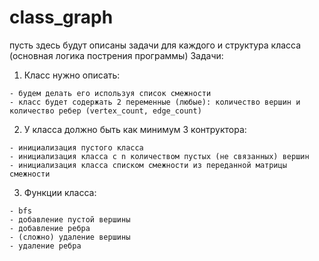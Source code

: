 # class_graph
пусть здесь будут описаны задачи для каждого и структура класса (основная логика пострения программы)
Задачи:
  1) Класс нужно описать:
  
    - будем делать его используя список смежности
    - класс будет содержать 2 переменные (любые): количество вершин и количество ребер (vertex_count, edge_count)
  2) У класса должно быть как минимум 3 контруктора:
  
    - инициализация пустого класса
    - инициализация класса с n количеством пустых (не связанных) вершин
    - инициализация класса списком смежности из переданной матрицы смежности
  3) Функции класса:
    
    - bfs
    - добавление пустой вершины
    - добавление ребра
    - (сложно) удаление вершины
    - удаление ребра
